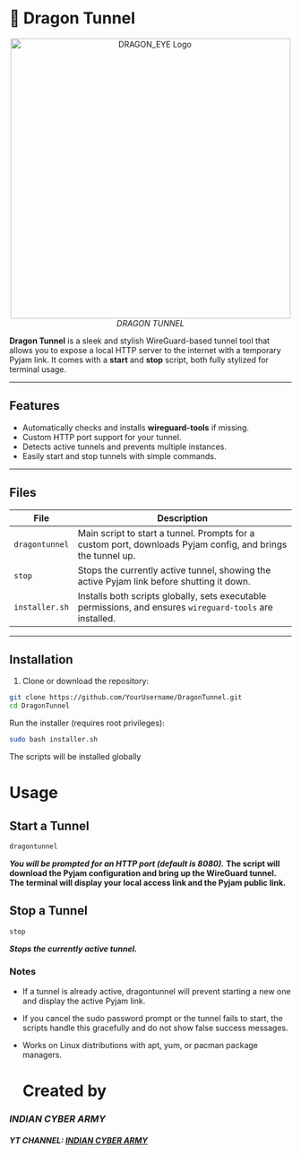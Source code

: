 # 🐉 Dragon Tunnel

<p align="center">
  <img src="https://github.com/user-attachments/assets/05be80d8-d9d0-445a-9f52-b74f4991cadc" alt="DRAGON_EYE Logo" width="500"/>
  <br>
  <em>DRAGON TUNNEL</em>
</p>

**Dragon Tunnel** is a sleek and stylish WireGuard-based tunnel tool that allows you to expose a local HTTP server to the internet with a temporary Pyjam link. It comes with a **start** and **stop** script, both fully stylized for terminal usage.  

---

## Features

- Automatically checks and installs **wireguard-tools** if missing.
- Custom HTTP port support for your tunnel.
- Detects active tunnels and prevents multiple instances.
- Easily start and stop tunnels with simple commands.

---

## Files

| File | Description |
|------|-------------|
| `dragontunnel` | Main script to start a tunnel. Prompts for a custom port, downloads Pyjam config, and brings the tunnel up. |
| `stop` | Stops the currently active tunnel, showing the active Pyjam link before shutting it down. |
| `installer.sh` | Installs both scripts globally, sets executable permissions, and ensures `wireguard-tools` are installed. |

---

## Installation

1. Clone or download the repository:

```bash
git clone https://github.com/YourUsername/DragonTunnel.git
cd DragonTunnel
```
Run the installer (requires root privileges):

```bash
sudo bash installer.sh
```
The scripts will be installed globally

# Usage
## Start a Tunnel
```bash
dragontunnel
```
***You will be prompted for an HTTP port (default is 8080).***
**The script will download the Pyjam configuration and bring up the WireGuard tunnel.**
**The terminal will display your local access link and the Pyjam public link.**

## Stop a Tunnel
```bash
stop
```
*****Stops the currently active tunnel.*****

### Notes
- If a tunnel is already active, dragontunnel will prevent starting a new one and display the active Pyjam link.
- If you cancel the sudo password prompt or the tunnel fails to start, the scripts handle this gracefully and do not show false success messages.
- Works on Linux distributions with apt, yum, or pacman package managers.

  # Created by
### ***INDIAN CYBER ARMY***
#### ***YT CHANNEL: [INDIAN CYBER ARMY](https://www.youtube.com/@webdragon63)***
